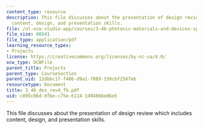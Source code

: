 ```yaml
---
content_type: resource
description: This file discusses about the presentation of design review which includes
  content, design, and presentation skills.
file: /ol-ocw-studio-app/courses/3-46-photonic-materials-and-devices-spring-2006/c895c06d9fbec75e61141494866e86e5_3_46_des_rev4_fb.pdf
file_size: 66541
file_type: application/pdf
learning_resource_types:
- Projects
license: https://creativecommons.org/licenses/by-nc-sa/4.0/
ocw_type: OCWFile
parent_title: Projects
parent_type: CourseSection
parent_uid: 12dbbc1f-f406-d9a1-7089-339cbf2567eb
resourcetype: Document
title: 3_46_des_rev4_fb.pdf
uid: c895c06d-9fbe-c75e-6114-1494866e86e5
---
```

This file discusses about the presentation of design review which includes content, design, and presentation skills.